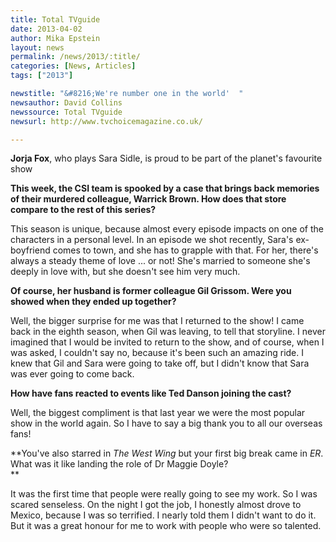 ```yaml
---
title: Total TVguide
date: 2013-04-02
author: Mika Epstein
layout: news
permalink: /news/2013/:title/
categories: [News, Articles]
tags: ["2013"]

newstitle: "&#8216;We're number one in the world'  "
newsauthor: David Collins  
newssource: Total TVguide  
newsurl: http://www.tvchoicemagazine.co.uk/  

---
```


**Jorja Fox**, who plays Sara Sidle, is proud to be part of the planet's favourite show

**This week, the CSI team is spooked by a case that brings back memories of their murdered colleague, Warrick Brown. How does that store compare to the rest of this series?**

This season is unique, because almost every episode impacts on one of the characters in a personal level. In an episode we shot recently, Sara's ex-boyfriend comes to town, and she has to grapple with that. For her, there's always a steady theme of love ... or not! She's married to someone she's deeply in love with, but she doesn't see him very much.

**Of course, her husband is former colleague Gil Grissom. Were you showed when they ended up together?**

Well, the bigger surprise for me was that I returned to the show! I came back in the eighth season, when Gil was leaving, to tell that storyline. I never imagined that I would be invited to return to the show, and of course, when I was asked, I couldn't say no, because it's been such an amazing ride. I knew that Gil and Sara were going to take off, but I didn't know that Sara was ever going to come back.

**How have fans reacted to events like Ted Danson joining the cast?**

Well, the biggest compliment is that last year we were the most popular show in the world again. So I have to say a big thank you to all our overseas fans!

**You've also starred in *The West Wing* but your first big break came in *ER*. What was it like landing the role of Dr Maggie Doyle?  
**

It was the first time that people were really going to see my work. So I was scared senseless. On the night I got the job, I honestly almost drove to Mexico, because I was so terrified. I nearly told them I didn't want to do it. But it was a great honour for me to work with people who were so talented.  
